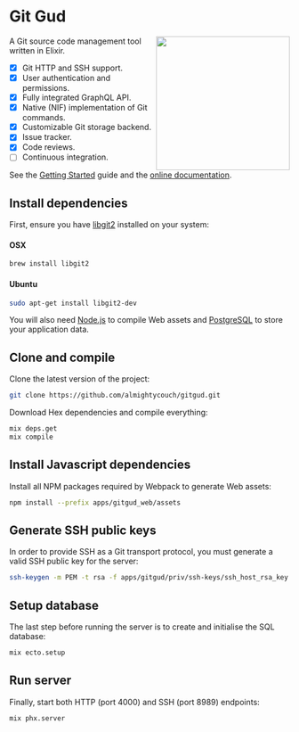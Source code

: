# Git Gud

<img src="https://raw.githubusercontent.com/almightycouch/gitgud/master/apps/gitgud_web/assets/static/images/logo.svg?sanitize=true" align="right" width="240" height="240">

A Git source code management tool written in Elixir.

* [x] Git HTTP and SSH support.
* [x] User authentication and permissions.
* [x] Fully integrated GraphQL API.
* [x] Native (NIF) implementation of Git commands.
* [x] Customizable Git storage backend.
* [x] Issue tracker.
* [x] Code reviews.
* [ ] Continuous integration.

See the [Getting Started](http://almightycouch.com/gitgud/docs/getting-started.html) guide and the [online documentation](http://almightycouch.com/gitgud/docs).

## Install dependencies

First, ensure you have [libgit2](https://libgit2.github.com) installed on your system:

#### OSX
```bash
brew install libgit2
```

#### Ubuntu
```bash
sudo apt-get install libgit2-dev
```

You will also need [Node.js](https://nodejs.org/en/) to compile Web assets and [PostgreSQL](https://www.postgresql.org) to store your application data.

## Clone and compile

Clone the latest version of the project:

```bash
git clone https://github.com/almightycouch/gitgud.git
```

Download Hex dependencies and compile everything:

```bash
mix deps.get
mix compile
```

## Install Javascript dependencies

Install all NPM packages required by Webpack to generate Web assets:

```bash
npm install --prefix apps/gitgud_web/assets
```

## Generate SSH public keys

In order to provide SSH as a Git transport protocol, you must generate a valid SSH public key for the server:

```bash
ssh-keygen -m PEM -t rsa -f apps/gitgud/priv/ssh-keys/ssh_host_rsa_key
```

## Setup database

The last step before running the server is to create and initialise the SQL database:

```bash
mix ecto.setup
```

## Run server

Finally, start both HTTP (port 4000) and SSH (port 8989) endpoints:

```bash
mix phx.server
```

